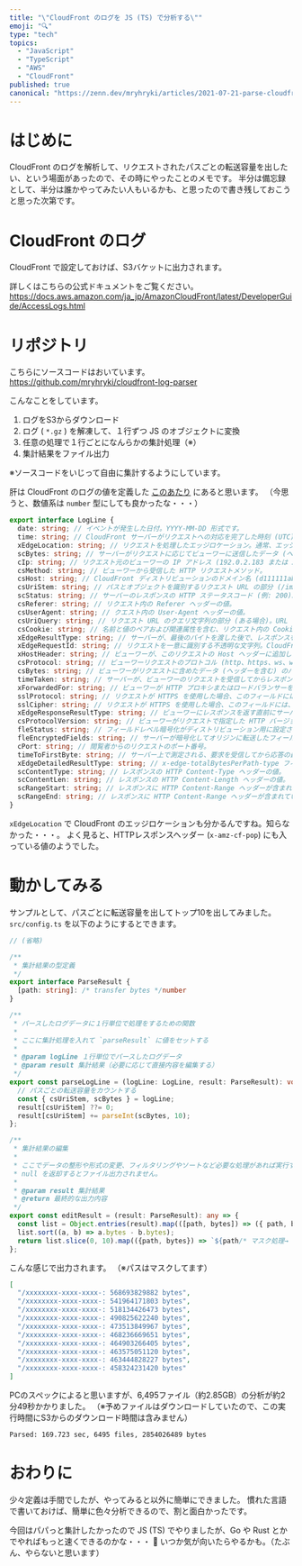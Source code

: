 ```yaml
---
title: "\"CloudFront のログを JS (TS) で分析する\""
emoji: "🔍"
type: "tech"
topics:
  - "JavaScript"
  - "TypeScript"
  - "AWS"
  - "CloudFront"
published: true
canonical: "https://zenn.dev/mryhryki/articles/2021-07-21-parse-cloudfront-logs"
---
```




# はじめに

CloudFront のログを解析して、リクエストされたパスごとの転送容量を出したい、という場面があったので、その時にやったことのメモです。
半分は備忘録として、半分は誰かやってみたい人もいるかも、と思ったので書き残しておこうと思った次第です。



# CloudFront のログ

CloudFront で設定しておけば、S3バケットに出力されます。

詳しくはこちらの公式ドキュメントをご覧ください。
https://docs.aws.amazon.com/ja_jp/AmazonCloudFront/latest/DeveloperGuide/AccessLogs.html



# リポジトリ

こちらにソースコードはおいています。
https://github.com/mryhryki/cloudfront-log-parser

こんなことをしています。

1. ログをS3からダウンロード
1. ログ ( `*.gz` ) を解凍して、１行ずつ JS のオブジェクトに変換
1. 任意の処理で１行ごとになんらかの集計処理（※）
1. 集計結果をファイル出力

※ソースコードをいじって自由に集計するようにしています。

肝は CloudFront のログの値を定義した [このあたり](https://github.com/mryhryki/cloudfront-log-parser/blob/d336afa292f19fe891a31ae9e1ed1d796898e6de/src/log.ts#L6-L40) にあると思います。
（今思うと、数値系は `number` 型にしても良かったな・・・）

```typescript
export interface LogLine {
  date: string; // イベントが発生した日付。YYYY-MM-DD 形式です。
  time: string; // CloudFront サーバーがリクエストへの対応を完了した時刻 (UTC) (01:42:39 など)
  xEdgeLocation: string; // リクエストを処理したエッジロケーション。通常、エッジロケーションの地理的場所の近くにある空港の、国際航空運送協会 (IATA) の空港コードに対応します。
  scBytes: string; // サーバーがリクエストに応じてビューワーに送信したデータ (ヘッダーを含む) のバイトの合計数。
  cIp: string; // リクエスト元のビューワーの IP アドレス (192.0.2.183 または 2001:0db8:85a3:0000:0000:8a2e:0370:7334 など)。
  csMethod: string; // ビューワーから受信した HTTP リクエストメソッド。
  csHost: string; // CloudFront ディストリビューションのドメイン名 (d111111abcdef8.cloudfront.net など)。
  csUriStem: string; // パスとオブジェクトを識別するリクエスト URL の部分 (/images/cat.jpg など)。URL 内の疑問符 (?) およびクエリ文字列はログに含まれません。
  scStatus: string; // サーバーのレスポンスの HTTP ステータスコード (例: 200)。000は、サーバーがリクエストに応答する前に、ビューワーが接続を閉じたことを示します。
  csReferer: string; // リクエスト内の Referer ヘッダーの値。
  csUserAgent: string; // クエスト内の User-Agent ヘッダーの値。
  csUriQuery: string; // リクエスト URL のクエリ文字列の部分 (ある場合)。URL にクエリ文字列が含まれない場合、このフィールドの値はハイフン (-) です。
  csCookie: string; // 名前と値のペアおよび関連属性を含む、リクエスト内の Cookie ヘッダー。
  xEdgeResultType: string; // サーバーが、最後のバイトを渡した後で、レスポンスを分類した方法。
  xEdgeRequestId: string; // リクエストを一意に識別する不透明な文字列。CloudFront では、この文字列を x-amz-cf-id レスポンスヘッダーでも送信します。
  xHostHeader: string; // ビューワーが、このリクエストの Host ヘッダーに追加した値。
  csProtocol: string; // ビューワーリクエストのプロトコル (http、https、ws、wss のいずれか)。
  csBytes: string; // ビューワーがリクエストに含めたデータ (ヘッダーを含む) のバイトの合計数。
  timeTaken: string; // サーバーが、ビューワーのリクエストを受信してからレスポンスの最後のバイトを出力キューに書き込むまでの秒数。サーバーで 1000 分の 1 秒単位まで測定されます (例: 0.082)。
  xForwardedFor: string; // ビューワーが HTTP プロキシまたはロードバランサーを使用してリクエストを送信した場合、c-ip フィールドの値はプロキシまたはロードバランサーの IP アドレスです。
  sslProtocol: string; // リクエストが HTTPS を使用した場合、このフィールドには、リクエストとレスポンスを送信するためにビューワーとサーバーがネゴシエートした SSL/TLS プロトコルが含まれます。
  sslCipher: string; // リクエストが HTTPS を使用した場合、このフィールドには、リクエストとレスポンスを暗号化するためにビューワーとサーバーがネゴシエートした SSL/TLS 暗号が含まれます。
  xEdgeResponseResultType: string; // ビューワーにレスポンスを返す直前にサーバーがレスポンスを分類した方法
  csProtocolVersion: string; // ビューワーがリクエストで指定した HTTP バージョン。指定できる値には、HTTP/0.9、HTTP/1.0、HTTP/1.1、および HTTP/2.0 などがあります。
  fleStatus: string; // フィールドレベル暗号化がディストリビューション用に設定されている場合、このフィールドにはリクエストボディが正常に処理されたかどうかを示すコードが含まれます。
  fleEncryptedFields: string; // サーバーが暗号化してオリジンに転送したフィールドレベル暗号化フィールドの数。
  cPort: string; // 閲覧者からのリクエストのポート番号。
  timeToFirstByte: string; // サーバー上で測定される、要求を受信してから応答の最初のバイトを書き込むまでの秒数。
  xEdgeDetailedResultType: string; // x-edge-totalBytesPerPath-type フィールドが Error でない場合、このフィールドには x-edge-totalBytesPerPath-type と同じ値が含まれます。
  scContentType: string; // レスポンスの HTTP Content-Type ヘッダーの値。
  scContentLen: string; // レスポンスの HTTP Content-Length ヘッダーの値。
  scRangeStart: string; // レスポンスに HTTP Content-Range ヘッダーが含まれている場合、このフィールドには範囲の開始値が含まれます。
  scRangeEnd: string; // レスポンスに HTTP Content-Range ヘッダーが含まれている場合、このフィールドには範囲の終了値が含まれます。
}
```

`xEdgeLocation` で CloudFront のエッジロケーションも分かるんですね。知らなかった・・・。
よく見ると、HTTPレスポンスヘッダー (`x-amz-cf-pop`) にも入っている値のようでした。



# 動かしてみる

サンプルとして、パスごとに転送容量を出してトップ10を出してみました。
`src/config.ts` を以下のようにするとできます。

```typescript
// (省略)

/**
 * 集計結果の型定義
 */
export interface ParseResult {
  [path: string]: /* transfer bytes */number
}

/**
 * パースしたログデータに１行単位で処理をするための関数
 *
 * ここに集計処理を入れて `parseResult` に値をセットする
 *
 * @param logLine １行単位でパースしたログデータ
 * @param result 集計結果（必要に応じて直接内容を編集する）
 */
export const parseLogLine = (logLine: LogLine, result: ParseResult): void => {
  // パスごとの転送容量をカウントする
  const { csUriStem, scBytes } = logLine;
  result[csUriStem] ??= 0;
  result[csUriStem] += parseInt(scBytes, 10);
};

/**
 * 集計結果の編集
 *
 * ここでデータの整形や形式の変更、フィルタリングやソートなど必要な処理があれば実行する。
 * null を返却するとファイル出力されません。
 *
 * @param result 集計結果
 * @return 最終的な出力内容
 */
export const editResult = (result: ParseResult): any => {
  const list = Object.entries(result).map(([path, bytes]) => ({ path, bytes }));
  list.sort((a, b) => a.bytes - b.bytes);
  return list.slice(0, 10).map(({path, bytes}) => `${path/* マスク処理→ */.substr(0, 20).replace(/[0-9a-z]/g, 'x')}: ${bytes} bytes`)
};
```

こんな感じで出力されます。
（※パスはマスクしてます）

```json
[
  "/xxxxxxxx-xxxx-xxxx-: 568693829882 bytes",
  "/xxxxxxxx-xxxx-xxxx-: 541964171803 bytes",
  "/xxxxxxxx-xxxx-xxxx-: 518134426473 bytes",
  "/xxxxxxxx-xxxx-xxxx-: 490825622240 bytes",
  "/xxxxxxxx-xxxx-xxxx-: 473513849967 bytes",
  "/xxxxxxxx-xxxx-xxxx-: 468236669651 bytes",
  "/xxxxxxxx-xxxx-xxxx-: 464903266405 bytes",
  "/xxxxxxxx-xxxx-xxxx-: 463575051120 bytes",
  "/xxxxxxxx-xxxx-xxxx-: 463444828227 bytes",
  "/xxxxxxxx-xxxx-xxxx-: 458324231420 bytes"
]
```


PCのスペックによると思いますが、6,495ファイル（約2.85GB）の分析が約2分49秒かかりました。
（※予めファイルはダウンロードしていたので、この実行時間にS3からのダウンロード時間は含みません）

```
Parsed: 169.723 sec, 6495 files, 2854026489 bytes
```



# おわりに

少々定義は手間でしたが、やってみると以外に簡単にできました。
慣れた言語で書いておけば、簡単に色々分析できるので、割と面白かったです。

今回はパパっと集計したかったので JS (TS) でやりましたが、Go や Rust とかでやればもっと速くできるのかな・・・ 🤔
いつか気が向いたらやるかも。（たぶん、やらないと思います）
